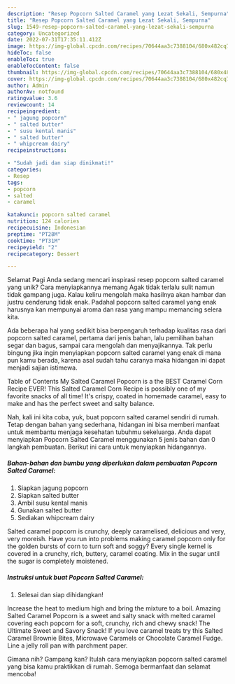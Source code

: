 ```yaml
---
description: "Resep Popcorn Salted Caramel yang Lezat Sekali, Sempurna"
title: "Resep Popcorn Salted Caramel yang Lezat Sekali, Sempurna"
slug: 1549-resep-popcorn-salted-caramel-yang-lezat-sekali-sempurna
category: Uncategorized
date: 2022-07-31T17:35:11.412Z
image: https://img-global.cpcdn.com/recipes/70644aa3c7388104/680x482cq70/popcorn-salted-caramel-foto-resep-utama.jpg
hideToc: false
enableToc: true
enableTocContent: false
thumbnail: https://img-global.cpcdn.com/recipes/70644aa3c7388104/680x482cq70/popcorn-salted-caramel-foto-resep-utama.jpg
cover: https://img-global.cpcdn.com/recipes/70644aa3c7388104/680x482cq70/popcorn-salted-caramel-foto-resep-utama.jpg
author: Admin
authorAv: notfound
ratingvalue: 3.6
reviewcount: 14
recipeingredient:
- " jagung popcorn"
- " salted butter"
- " susu kental manis"
- " salted butter"
- " whipcream dairy"
recipeinstructions:

- "Sudah jadi dan siap dinikmati!"
categories:
- Resep
tags:
- popcorn
- salted
- caramel

katakunci: popcorn salted caramel 
nutrition: 124 calories
recipecuisine: Indonesian
preptime: "PT28M"
cooktime: "PT31M"
recipeyield: "2"
recipecategory: Dessert

---
```



Selamat Pagi Anda sedang mencari inspirasi resep popcorn salted caramel yang unik? Cara menyiapkannya memang Agak tidak terlalu sulit namun tidak gampang juga. Kalau keliru mengolah maka hasilnya akan hambar dan justru cenderung tidak enak. Padahal popcorn salted caramel yang enak harusnya kan mempunyai aroma dan rasa yang mampu memancing selera kita.


Ada beberapa hal yang sedikit bisa berpengaruh terhadap kualitas rasa dari popcorn salted caramel, pertama dari jenis bahan, lalu pemilihan bahan segar dan bagus, sampai cara mengolah dan menyajikannya. Tak perlu bingung jika ingin menyiapkan popcorn salted caramel yang enak di mana pun kamu berada, karena asal sudah tahu caranya maka hidangan ini dapat menjadi sajian istimewa.

Table of Contents My Salted Caramel Popcorn is a the BEST Caramel Corn Recipe EVER! This Salted Caramel Corn Recipe is possibly one of my favorite snacks of all time! It&#39;s crispy, coated in homemade caramel, easy to make and has the perfect sweet and salty balance.


Nah, kali ini kita coba, yuk, buat popcorn salted caramel sendiri di rumah. Tetap dengan bahan yang sederhana, hidangan ini bisa memberi manfaat untuk membantu menjaga kesehatan tubuhmu sekeluarga. Anda dapat menyiapkan Popcorn Salted Caramel menggunakan 5 jenis bahan dan 0 langkah pembuatan. Berikut ini cara untuk menyiapkan hidangannya.

<!--inarticleads1-->

##### Bahan-bahan dan bumbu yang diperlukan dalam pembuatan Popcorn Salted Caramel:

1. Siapkan  jagung popcorn
1. Siapkan  salted butter
1. Ambil  susu kental manis
1. Gunakan  salted butter
1. Sediakan  whipcream dairy


Salted caramel popcorn is crunchy, deeply caramelised, delicious and very, very moreish. Have you run into problems making caramel popcorn only for the golden bursts of corn to turn soft and soggy? Every single kernel is covered in a crunchy, rich, buttery, caramel coating. Mix in the sugar until the sugar is completely moistened. 

<!--inarticleads2-->

##### Instruksi untuk buat Popcorn Salted Caramel:


1. Selesai dan siap dihidangkan!

Increase the heat to medium high and bring the mixture to a boil. Amazing Salted Caramel Popcorn is a sweet and salty snack with melted caramel covering each popcorn for a soft, crunchy, rich and chewy snack! The Ultimate Sweet and Savory Snack! If you love caramel treats try this Salted Caramel Brownie Bites, Microwave Caramels or Chocolate Caramel Fudge. Line a jelly roll pan with parchment paper. 

Gimana nih? Gampang kan? Itulah cara menyiapkan popcorn salted caramel yang bisa kamu praktikkan di rumah. Semoga bermanfaat dan selamat mencoba!
